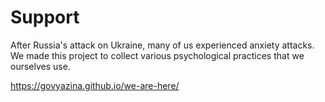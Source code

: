 # Support

After Russia's attack on Ukraine, many of us experienced anxiety attacks. We made this project to collect various psychological practices that we ourselves use.

https://govyazina.github.io/we-are-here/
